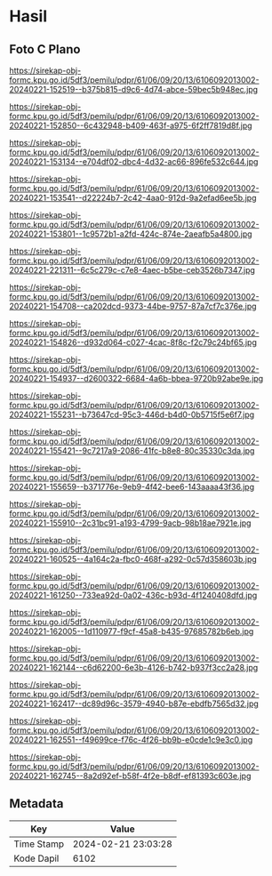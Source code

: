 # Hasil

## Foto C Plano

https://sirekap-obj-formc.kpu.go.id/5df3/pemilu/pdpr/61/06/09/20/13/6106092013002-20240221-152519--b375b815-d9c6-4d74-abce-59bec5b948ec.jpg

https://sirekap-obj-formc.kpu.go.id/5df3/pemilu/pdpr/61/06/09/20/13/6106092013002-20240221-152850--6c432948-b409-463f-a975-6f2ff7819d8f.jpg

https://sirekap-obj-formc.kpu.go.id/5df3/pemilu/pdpr/61/06/09/20/13/6106092013002-20240221-153134--e704df02-dbc4-4d32-ac66-896fe532c644.jpg

https://sirekap-obj-formc.kpu.go.id/5df3/pemilu/pdpr/61/06/09/20/13/6106092013002-20240221-153541--d22224b7-2c42-4aa0-912d-9a2efad6ee5b.jpg

https://sirekap-obj-formc.kpu.go.id/5df3/pemilu/pdpr/61/06/09/20/13/6106092013002-20240221-153801--1c9572b1-a2fd-424c-874e-2aeafb5a4800.jpg

https://sirekap-obj-formc.kpu.go.id/5df3/pemilu/pdpr/61/06/09/20/13/6106092013002-20240221-221311--6c5c279c-c7e8-4aec-b5be-ceb3526b7347.jpg

https://sirekap-obj-formc.kpu.go.id/5df3/pemilu/pdpr/61/06/09/20/13/6106092013002-20240221-154708--ca202dcd-9373-44be-9757-87a7cf7c376e.jpg

https://sirekap-obj-formc.kpu.go.id/5df3/pemilu/pdpr/61/06/09/20/13/6106092013002-20240221-154826--d932d064-c027-4cac-8f8c-f2c79c24bf65.jpg

https://sirekap-obj-formc.kpu.go.id/5df3/pemilu/pdpr/61/06/09/20/13/6106092013002-20240221-154937--d2600322-6684-4a6b-bbea-9720b92abe9e.jpg

https://sirekap-obj-formc.kpu.go.id/5df3/pemilu/pdpr/61/06/09/20/13/6106092013002-20240221-155231--b73647cd-95c3-446d-b4d0-0b5715f5e6f7.jpg

https://sirekap-obj-formc.kpu.go.id/5df3/pemilu/pdpr/61/06/09/20/13/6106092013002-20240221-155421--9c7217a9-2086-41fc-b8e8-80c35330c3da.jpg

https://sirekap-obj-formc.kpu.go.id/5df3/pemilu/pdpr/61/06/09/20/13/6106092013002-20240221-155659--b371776e-9eb9-4f42-bee6-143aaaa43f36.jpg

https://sirekap-obj-formc.kpu.go.id/5df3/pemilu/pdpr/61/06/09/20/13/6106092013002-20240221-155910--2c31bc91-a193-4799-9acb-98b18ae7921e.jpg

https://sirekap-obj-formc.kpu.go.id/5df3/pemilu/pdpr/61/06/09/20/13/6106092013002-20240221-160525--4a164c2a-fbc0-468f-a292-0c57d358603b.jpg

https://sirekap-obj-formc.kpu.go.id/5df3/pemilu/pdpr/61/06/09/20/13/6106092013002-20240221-161250--733ea92d-0a02-436c-b93d-4f1240408dfd.jpg

https://sirekap-obj-formc.kpu.go.id/5df3/pemilu/pdpr/61/06/09/20/13/6106092013002-20240221-162005--1d110977-f9cf-45a8-b435-97685782b6eb.jpg

https://sirekap-obj-formc.kpu.go.id/5df3/pemilu/pdpr/61/06/09/20/13/6106092013002-20240221-162144--c6d62200-6e3b-4126-b742-b937f3cc2a28.jpg

https://sirekap-obj-formc.kpu.go.id/5df3/pemilu/pdpr/61/06/09/20/13/6106092013002-20240221-162417--dc89d96c-3579-4940-b87e-ebdfb7565d32.jpg

https://sirekap-obj-formc.kpu.go.id/5df3/pemilu/pdpr/61/06/09/20/13/6106092013002-20240221-162551--f49699ce-f76c-4f26-bb9b-e0cde1c9e3c0.jpg

https://sirekap-obj-formc.kpu.go.id/5df3/pemilu/pdpr/61/06/09/20/13/6106092013002-20240221-162745--8a2d92ef-b58f-4f2e-b8df-ef81393c603e.jpg


## Metadata

| Key        | Value               |
| ---------- | ------------------- |
| Time Stamp | 2024-02-21 23:03:28 |
| Kode Dapil | 6102                |




